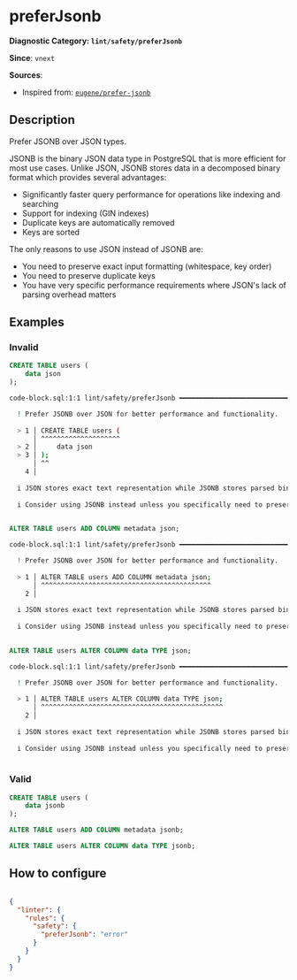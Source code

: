 # preferJsonb
**Diagnostic Category: `lint/safety/preferJsonb`**

**Since**: `vnext`


**Sources**: 
- Inspired from: <a href="https://github.com/kaaveland/eugene/blob/main/docs/docs/prefer-jsonb.md" target="_blank"><code>eugene/prefer-jsonb</code></a>

## Description
Prefer JSONB over JSON types.

JSONB is the binary JSON data type in PostgreSQL that is more efficient for most use cases.
Unlike JSON, JSONB stores data in a decomposed binary format which provides several advantages:

- Significantly faster query performance for operations like indexing and searching
- Support for indexing (GIN indexes)
- Duplicate keys are automatically removed
- Keys are sorted

The only reasons to use JSON instead of JSONB are:

- You need to preserve exact input formatting (whitespace, key order)
- You need to preserve duplicate keys
- You have very specific performance requirements where JSON's lack of parsing overhead matters

## Examples

### Invalid

```sql
CREATE TABLE users (
    data json
);
```

```sh
code-block.sql:1:1 lint/safety/preferJsonb ━━━━━━━━━━━━━━━━━━━━━━━━━━━━━━━━━━━━━━━━━━━━━━━━━━━━━━━━━

  ! Prefer JSONB over JSON for better performance and functionality.
  
  > 1 │ CREATE TABLE users (
      │ ^^^^^^^^^^^^^^^^^^^^
  > 2 │     data json
  > 3 │ );
      │ ^^
    4 │ 
  
  i JSON stores exact text representation while JSONB stores parsed binary format. JSONB is faster for queries, supports indexing, and removes duplicate keys.
  
  i Consider using JSONB instead unless you specifically need to preserve formatting or duplicate keys.
  

```

```sql
ALTER TABLE users ADD COLUMN metadata json;
```

```sh
code-block.sql:1:1 lint/safety/preferJsonb ━━━━━━━━━━━━━━━━━━━━━━━━━━━━━━━━━━━━━━━━━━━━━━━━━━━━━━━━━

  ! Prefer JSONB over JSON for better performance and functionality.
  
  > 1 │ ALTER TABLE users ADD COLUMN metadata json;
      │ ^^^^^^^^^^^^^^^^^^^^^^^^^^^^^^^^^^^^^^^^^^^
    2 │ 
  
  i JSON stores exact text representation while JSONB stores parsed binary format. JSONB is faster for queries, supports indexing, and removes duplicate keys.
  
  i Consider using JSONB instead unless you specifically need to preserve formatting or duplicate keys.
  

```

```sql
ALTER TABLE users ALTER COLUMN data TYPE json;
```

```sh
code-block.sql:1:1 lint/safety/preferJsonb ━━━━━━━━━━━━━━━━━━━━━━━━━━━━━━━━━━━━━━━━━━━━━━━━━━━━━━━━━

  ! Prefer JSONB over JSON for better performance and functionality.
  
  > 1 │ ALTER TABLE users ALTER COLUMN data TYPE json;
      │ ^^^^^^^^^^^^^^^^^^^^^^^^^^^^^^^^^^^^^^^^^^^^^^
    2 │ 
  
  i JSON stores exact text representation while JSONB stores parsed binary format. JSONB is faster for queries, supports indexing, and removes duplicate keys.
  
  i Consider using JSONB instead unless you specifically need to preserve formatting or duplicate keys.
  

```

### Valid

```sql
CREATE TABLE users (
    data jsonb
);
```

```sql
ALTER TABLE users ADD COLUMN metadata jsonb;
```

```sql
ALTER TABLE users ALTER COLUMN data TYPE jsonb;
```

## How to configure
```json

{
  "linter": {
    "rules": {
      "safety": {
        "preferJsonb": "error"
      }
    }
  }
}

```
